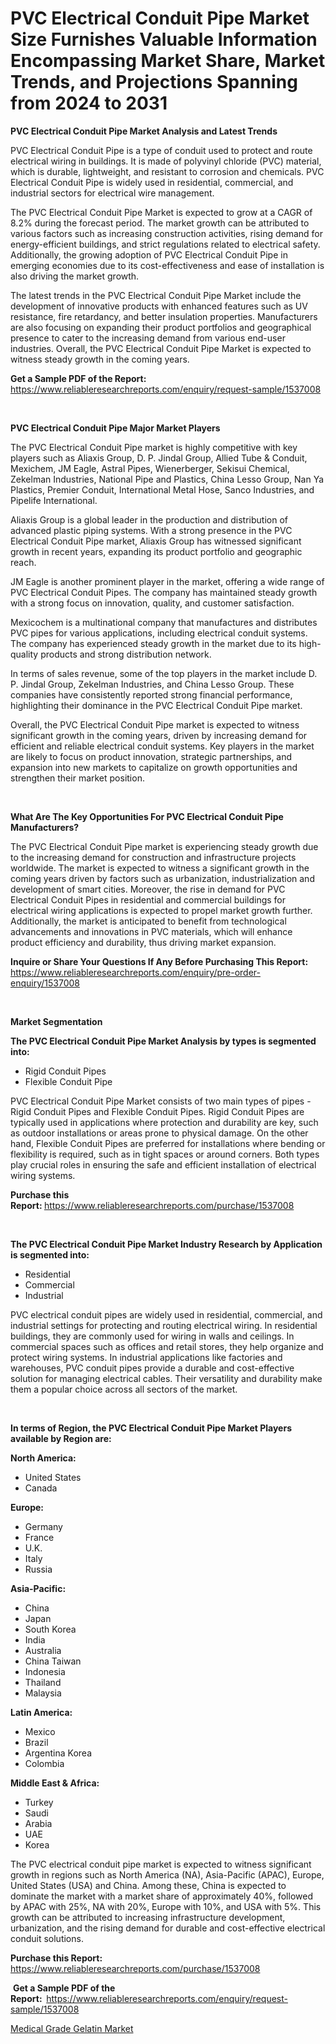 <p><h1>PVC Electrical Conduit Pipe Market Size Furnishes Valuable Information Encompassing Market Share, Market Trends, and Projections Spanning from 2024 to 2031</h1></p><p><strong>PVC Electrical Conduit Pipe Market Analysis and Latest Trends</strong></p>
<p><p>PVC Electrical Conduit Pipe is a type of conduit used to protect and route electrical wiring in buildings. It is made of polyvinyl chloride (PVC) material, which is durable, lightweight, and resistant to corrosion and chemicals. PVC Electrical Conduit Pipe is widely used in residential, commercial, and industrial sectors for electrical wire management.</p><p>The PVC Electrical Conduit Pipe Market is expected to grow at a CAGR of 8.2% during the forecast period. The market growth can be attributed to various factors such as increasing construction activities, rising demand for energy-efficient buildings, and strict regulations related to electrical safety. Additionally, the growing adoption of PVC Electrical Conduit Pipe in emerging economies due to its cost-effectiveness and ease of installation is also driving the market growth.</p><p>The latest trends in the PVC Electrical Conduit Pipe Market include the development of innovative products with enhanced features such as UV resistance, fire retardancy, and better insulation properties. Manufacturers are also focusing on expanding their product portfolios and geographical presence to cater to the increasing demand from various end-user industries. Overall, the PVC Electrical Conduit Pipe Market is expected to witness steady growth in the coming years.</p></p>
<p><strong>Get a Sample PDF of the Report:&nbsp;</strong> <a href="https://www.reliableresearchreports.com/enquiry/request-sample/1537008">https://www.reliableresearchreports.com/enquiry/request-sample/1537008</a></p>
<p>&nbsp;</p>
<p><strong>PVC Electrical Conduit Pipe Major Market Players</strong></p>
<p><p>The PVC Electrical Conduit Pipe market is highly competitive with key players such as Aliaxis Group, D. P. Jindal Group, Allied Tube & Conduit, Mexichem, JM Eagle, Astral Pipes, Wienerberger, Sekisui Chemical, Zekelman Industries, National Pipe and Plastics, China Lesso Group, Nan Ya Plastics, Premier Conduit, International Metal Hose, Sanco Industries, and Pipelife International.</p><p>Aliaxis Group is a global leader in the production and distribution of advanced plastic piping systems. With a strong presence in the PVC Electrical Conduit Pipe market, Aliaxis Group has witnessed significant growth in recent years, expanding its product portfolio and geographic reach.</p><p>JM Eagle is another prominent player in the market, offering a wide range of PVC Electrical Conduit Pipes. The company has maintained steady growth with a strong focus on innovation, quality, and customer satisfaction.</p><p>Mexicochem is a multinational company that manufactures and distributes PVC pipes for various applications, including electrical conduit systems. The company has experienced steady growth in the market due to its high-quality products and strong distribution network.</p><p>In terms of sales revenue, some of the top players in the market include D. P. Jindal Group, Zekelman Industries, and China Lesso Group. These companies have consistently reported strong financial performance, highlighting their dominance in the PVC Electrical Conduit Pipe market.</p><p>Overall, the PVC Electrical Conduit Pipe market is expected to witness significant growth in the coming years, driven by increasing demand for efficient and reliable electrical conduit systems. Key players in the market are likely to focus on product innovation, strategic partnerships, and expansion into new markets to capitalize on growth opportunities and strengthen their market position.</p></p>
<p>&nbsp;</p>
<p><strong>What Are The Key Opportunities For PVC Electrical Conduit Pipe Manufacturers?</strong></p>
<p><p>The PVC Electrical Conduit Pipe market is experiencing steady growth due to the increasing demand for construction and infrastructure projects worldwide. The market is expected to witness a significant growth in the coming years driven by factors such as urbanization, industrialization and development of smart cities. Moreover, the rise in demand for PVC Electrical Conduit Pipes in residential and commercial buildings for electrical wiring applications is expected to propel market growth further. Additionally, the market is anticipated to benefit from technological advancements and innovations in PVC materials, which will enhance product efficiency and durability, thus driving market expansion.</p></p>
<p><strong>Inquire or Share Your Questions If Any Before Purchasing This Report:</strong> <a href="https://www.reliableresearchreports.com/enquiry/pre-order-enquiry/1537008">https://www.reliableresearchreports.com/enquiry/pre-order-enquiry/1537008</a></p>
<p>&nbsp;</p>
<p><strong>Market Segmentation</strong></p>
<p><strong>The PVC Electrical Conduit Pipe Market Analysis by types is segmented into:</strong></p>
<p><ul><li>Rigid Conduit Pipes</li><li>Flexible Conduit Pipe</li></ul></p>
<p><p>PVC Electrical Conduit Pipe Market consists of two main types of pipes - Rigid Conduit Pipes and Flexible Conduit Pipes. Rigid Conduit Pipes are typically used in applications where protection and durability are key, such as outdoor installations or areas prone to physical damage. On the other hand, Flexible Conduit Pipes are preferred for installations where bending or flexibility is required, such as in tight spaces or around corners. Both types play crucial roles in ensuring the safe and efficient installation of electrical wiring systems.</p></p>
<p><strong>Purchase this Report:&nbsp;</strong><a href="https://www.reliableresearchreports.com/purchase/1537008">https://www.reliableresearchreports.com/purchase/1537008</a></p>
<p>&nbsp;</p>
<p><strong>The PVC Electrical Conduit Pipe Market Industry Research by Application is segmented into:</strong></p>
<p><ul><li>Residential</li><li>Commercial</li><li>Industrial</li></ul></p>
<p><p>PVC electrical conduit pipes are widely used in residential, commercial, and industrial settings for protecting and routing electrical wiring. In residential buildings, they are commonly used for wiring in walls and ceilings. In commercial spaces such as offices and retail stores, they help organize and protect wiring systems. In industrial applications like factories and warehouses, PVC conduit pipes provide a durable and cost-effective solution for managing electrical cables. Their versatility and durability make them a popular choice across all sectors of the market.</p></p>
<p>&nbsp;</p>
<p><strong>In terms of Region, the PVC Electrical Conduit Pipe Market Players available by Region are:</strong></p>
<p>
    <p> <strong> North America: </strong>
        <ul>
            <li>United States</li>
            <li>Canada</li>
        </ul>
        </p> 
    <p> <strong> Europe: </strong>
        <ul>
            <li>Germany</li>
            <li>France</li>
            <li>U.K.</li>
            <li>Italy</li>
            <li>Russia</li>
        </ul>
        </p> 
    <p> <strong> Asia-Pacific: </strong>
        <ul>
            <li>China</li>
            <li>Japan</li>
            <li>South Korea</li>
            <li>India</li>
            <li>Australia</li>
            <li>China Taiwan</li>
            <li>Indonesia</li>
            <li>Thailand</li>
            <li>Malaysia</li>
        </ul>
        </p> 
    <p> <strong> Latin America: </strong>
        <ul>
            <li>Mexico</li>
            <li>Brazil</li>
            <li>Argentina Korea</li>
            <li>Colombia</li>
        </ul>
        </p> 
    <p> <strong> Middle East & Africa: </strong>
        <ul>
            <li>Turkey</li>
            <li>Saudi</li>
            <li>Arabia</li>
            <li>UAE</li>
            <li>Korea</li>
        </ul>
    </p>
    </p>
<p><p>The PVC electrical conduit pipe market is expected to witness significant growth in regions such as North America (NA), Asia-Pacific (APAC), Europe, United States (USA) and China. Among these, China is expected to dominate the market with a market share of approximately 40%, followed by APAC with 25%, NA with 20%, Europe with 10%, and USA with 5%. This growth can be attributed to increasing infrastructure development, urbanization, and the rising demand for durable and cost-effective electrical conduit solutions.</p></p>
<p><strong>Purchase this Report: </strong><a href="https://www.reliableresearchreports.com/purchase/1537008">https://www.reliableresearchreports.com/purchase/1537008</a></p>
<p>&nbsp;<strong>Get a Sample PDF of the Report:&nbsp;&nbsp;</strong><a href="https://www.reliableresearchreports.com/enquiry/request-sample/1537008">https://www.reliableresearchreports.com/enquiry/request-sample/1537008</a></p>
<p><strong></strong></p>
<p><p><a href="https://circular-yam-9b9.notion.site/Global-Medical-Grade-Gelatin-Market-by-Types-Applications-and-Major-Players-with-Regional-Growth--7379600e4f25429c8473fb51cc4e07de">Medical Grade Gelatin Market</a></p></p>